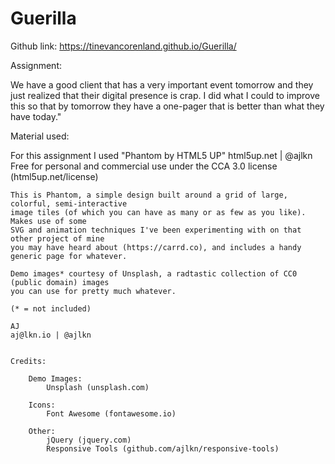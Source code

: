 # Guerilla

Github link:
 https://tinevancorenland.github.io/Guerilla/

Assignment:

We have a good client that has a very important event tomorrow and they just realized that their digital presence is crap. 
I did what I could to improve this so that by tomorrow they have a one-pager that is better than what they have today."

Material used:

For this assignment I used "Phantom by HTML5 UP"
	html5up.net | @ajlkn
	Free for personal and commercial use under the CCA 3.0 license (html5up.net/license)


	This is Phantom, a simple design built around a grid of large, colorful, semi-interactive
	image tiles (of which you can have as many or as few as you like). Makes use of some
	SVG and animation techniques I've been experimenting with on that other project of mine
	you may have heard about (https://carrd.co), and includes a handy generic page for whatever.

	Demo images* courtesy of Unsplash, a radtastic collection of CC0 (public domain) images
	you can use for pretty much whatever.

	(* = not included)

	AJ
	aj@lkn.io | @ajlkn


	Credits:

		Demo Images:
			Unsplash (unsplash.com)

		Icons:
			Font Awesome (fontawesome.io)

		Other:
			jQuery (jquery.com)
			Responsive Tools (github.com/ajlkn/responsive-tools)
